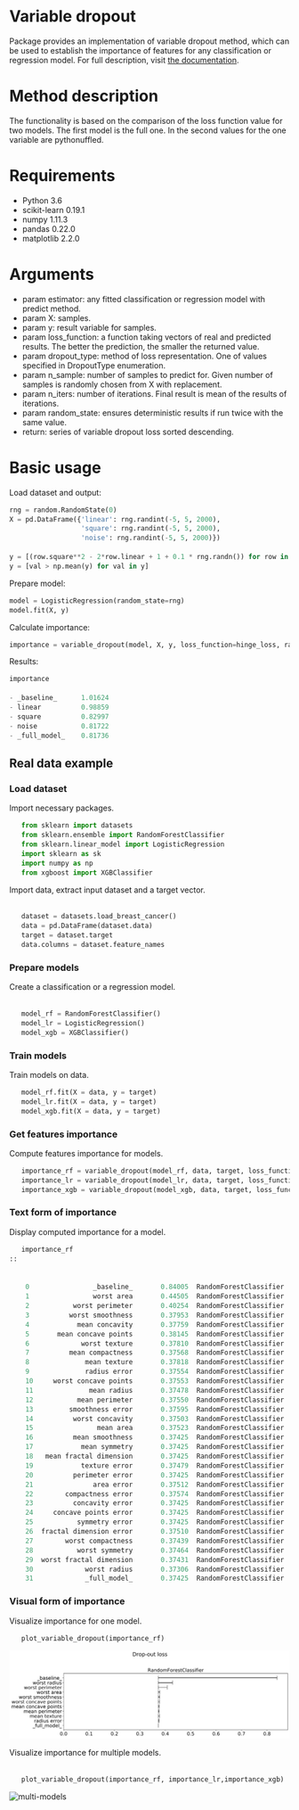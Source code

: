 # Variable dropout

Package provides an implementation of variable dropout method, which can be used to establish the importance of features for any classification or regression model. For full description, visit [the documentation](https://variable-dropout.readthedocs.io/en/latest/).

# Method description
The functionality is based on the comparison of the loss function value for two models. The first model is the full one. In the second values for the one variable are pythonuffled.

# Requirements
  - Python 3.6
  - scikit-learn 0.19.1
  - numpy 1.11.3
  - pandas 0.22.0
  - matplotlib 2.2.0

# Arguments
- param estimator: any fitted classification or regression model
                      with predict method.
- param X: samples.
- param y: result variable for samples.
- param loss_function: a function taking vectors of real and predicted results. The better the prediction, the smaller the returned value.
- param dropout_type: method of loss representation. One of values specified in DropoutType enumeration.
- param n_sample: number of samples to predict for. Given number of samples is randomly chosen from X with replacement.
- param n_iters: number of iterations. Final result is mean of the results of iterations.
- param random_state: ensures deterministic results if run twice with the same value.
- return: series of variable dropout loss sorted descending.

# Basic usage
Load dataset and output:
```python
rng = random.RandomState(0)
X = pd.DataFrame({'linear': rng.randint(-5, 5, 2000),
                  'square': rng.randint(-5, 5, 2000),
                  'noise': rng.randint(-5, 5, 2000)})

y = [(row.square**2 - 2*row.linear + 1 + 0.1 * rng.randn()) for row in X.itertuples()]
y = [val > np.mean(y) for val in y]
```
Prepare model:
```python
model = LogisticRegression(random_state=rng)
model.fit(X, y)
```
Calculate importance:
```python
importance = variable_dropout(model, X, y, loss_function=hinge_loss, random_state=rng)
```
Results:
```python
importance

- _baseline_      1.01624
- linear          0.98859
- square          0.82997
- noise           0.81722
- _full_model_    0.81736
```

Real data example
-----------

### Load dataset

Import necessary packages.

```python
   from sklearn import datasets
   from sklearn.ensemble import RandomForestClassifier
   from sklearn.linear_model import LogisticRegression
   import sklearn as sk
   import numpy as np
   from xgboost import XGBClassifier
```

Import data, extract input dataset and a target vector.

```python

   dataset = datasets.load_breast_cancer()
   data = pd.DataFrame(dataset.data)
   target = dataset.target
   data.columns = dataset.feature_names
```


### Prepare models


Create a classification or a regression model.

```python

   model_rf = RandomForestClassifier()
   model_lr = LogisticRegression()
   model_xgb = XGBClassifier()
```

### Train models

Train models on data.

```python
   model_rf.fit(X = data, y = target)
   model_lr.fit(X = data, y = target)
   model_xgb.fit(X = data, y = target)
```

### Get features importance

Compute features importance for models.

```python
   importance_rf = variable_dropout(model_rf, data, target, loss_function=sk.metrics.hinge_loss, random_state=rng)
   importance_lr = variable_dropout(model_lr, data, target, loss_function=sk.metrics.hinge_loss, random_state=rng)
   importance_xgb = variable_dropout(model_xgb, data, target, loss_function=sk.metrics.hinge_loss, random_state=rng)
```


### Text form of importance

Display computed importance for a model.

```python
   importance_rf
::


	0                _baseline_       0.84005  RandomForestClassifier
	1                worst area       0.44505  RandomForestClassifier
	2           worst perimeter       0.40254  RandomForestClassifier
	3          worst smoothness       0.37953  RandomForestClassifier
	4            mean concavity       0.37759  RandomForestClassifier
	5       mean concave points       0.38145  RandomForestClassifier
	6             worst texture       0.37810  RandomForestClassifier
	7          mean compactness       0.37568  RandomForestClassifier
	8              mean texture       0.37818  RandomForestClassifier
	9              radius error       0.37554  RandomForestClassifier
	10     worst concave points       0.37553  RandomForestClassifier
	11              mean radius       0.37478  RandomForestClassifier
	12           mean perimeter       0.37550  RandomForestClassifier
	13         smoothness error       0.37595  RandomForestClassifier
	14          worst concavity       0.37503  RandomForestClassifier
	15                mean area       0.37523  RandomForestClassifier
	16          mean smoothness       0.37425  RandomForestClassifier
	17            mean symmetry       0.37425  RandomForestClassifier
	18   mean fractal dimension       0.37425  RandomForestClassifier
	19            texture error       0.37479  RandomForestClassifier
	20          perimeter error       0.37425  RandomForestClassifier
	21               area error       0.37512  RandomForestClassifier
	22        compactness error       0.37574  RandomForestClassifier
	23          concavity error       0.37425  RandomForestClassifier
	24     concave points error       0.37425  RandomForestClassifier
	25           symmetry error       0.37425  RandomForestClassifier
	26  fractal dimension error       0.37510  RandomForestClassifier
	27        worst compactness       0.37439  RandomForestClassifier
	28           worst symmetry       0.37464  RandomForestClassifier
	29  worst fractal dimension       0.37431  RandomForestClassifier
	30             worst radius       0.37306  RandomForestClassifier
	31             _full_model_       0.37425  RandomForestClassifier

```


### Visual form of importance

Visualize importance for one model.

```python
   plot_variable_dropout(importance_rf)
```

![one-model](https://github.com/Noctiphobia/variable-dropout/blob/master/Sphinx/pic1.png)

Visualize importance for multiple models.

```python

   plot_variable_dropout(importance_rf, importance_lr,importance_xgb)
```

![multi-models](https://github.com/Noctiphobia/variable-dropout/blob/master/Sphinx/pic2.png)



